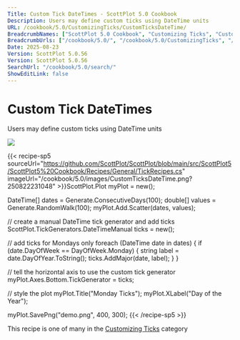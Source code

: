 ```yaml
---
Title: Custom Tick DateTimes - ScottPlot 5.0 Cookbook
Description: Users may define custom ticks using DateTime units
URL: /cookbook/5.0/CustomizingTicks/CustomTicksDateTime/
BreadcrumbNames: ["ScottPlot 5.0 Cookbook", "Customizing Ticks", "Custom Tick DateTimes"]
BreadcrumbUrls: ["/cookbook/5.0/", "/cookbook/5.0/CustomizingTicks", "/cookbook/5.0/CustomizingTicks/CustomTicksDateTime"]
Date: 2025-08-23
Version: ScottPlot 5.0.56
Version: ScottPlot 5.0.56
SearchUrl: "/cookbook/5.0/search/"
ShowEditLink: false
---
```



<div class='d-flex align-items-center mt-5'>
<h1 class='me-2 text-dark my-0 border-0'>Custom Tick DateTimes</h1>
</div>

Users may define custom ticks using DateTime units

[![](/cookbook/5.0/images/CustomTicksDateTime.png?250822231048)](/cookbook/5.0/images/CustomTicksDateTime.png?250822231048)

{{< recipe-sp5 sourceUrl="https://github.com/ScottPlot/ScottPlot/blob/main/src/ScottPlot5/ScottPlot5%20Cookbook/Recipes/General/TickRecipes.cs" imageUrl="/cookbook/5.0/images/CustomTicksDateTime.png?250822231048" >}}ScottPlot.Plot myPlot = new();

DateTime[] dates = Generate.ConsecutiveDays(100);
double[] values = Generate.RandomWalk(100);
myPlot.Add.Scatter(dates, values);

// create a manual DateTime tick generator and add ticks
ScottPlot.TickGenerators.DateTimeManual ticks = new();

// add ticks for Mondays only
foreach (DateTime date in dates)
{
    if (date.DayOfWeek == DayOfWeek.Monday)
    {
        string label = date.DayOfYear.ToString();
        ticks.AddMajor(date, label);
    }
}

// tell the horizontal axis to use the custom tick generator
myPlot.Axes.Bottom.TickGenerator = ticks;

// style the plot
myPlot.Title("Monday Ticks");
myPlot.XLabel("Day of the Year");

myPlot.SavePng("demo.png", 400, 300);
{{< /recipe-sp5 >}}

<div class='my-5 text-center'>This recipe is one of many in the <a href='/cookbook/5.0/CustomizingTicks'>Customizing Ticks</a> category</div>


